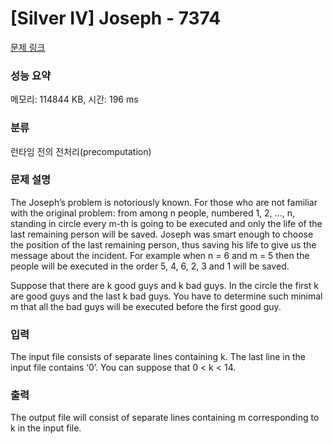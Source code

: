 # [Silver IV] Joseph - 7374 

[문제 링크](https://www.acmicpc.net/problem/7374) 

### 성능 요약

메모리: 114844 KB, 시간: 196 ms

### 분류

런타임 전의 전처리(precomputation)

### 문제 설명

<p>The Joseph’s problem is notoriously known. For those who are not familiar with the original problem: from among n people, numbered 1, 2, ..., n, standing in circle every m-th is going to be executed and only the life of the last remaining person will be saved. Joseph was smart enough to choose the position of the last remaining person, thus saving his life to give us the message about the incident. For example when n = 6 and m = 5 then the people will be executed in the order 5, 4, 6, 2, 3 and 1 will be saved.</p>

<p>Suppose that there are k good guys and k bad guys. In the circle the first k are good guys and the last k bad guys. You have to determine such minimal m that all the bad guys will be executed before the first good guy.</p>

### 입력 

 <p>The input file consists of separate lines containing k. The last line in the input file contains ‘0’. You can suppose that 0 < k < 14.</p>

### 출력 

 <p>The output file will consist of separate lines containing m corresponding to k in the input file.</p>

